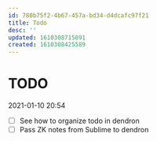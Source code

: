 ```yaml
---
id: 780b75f2-4b67-457a-bd34-d4dcafc97f21
title: Todo
desc: ''
updated: 1610308715091
created: 1610308425589
---
```


# TODO

2021-01-10 20:54 
- [ ] See how to organize todo in dendron
- [ ] Pass ZK notes from Sublime to dendron